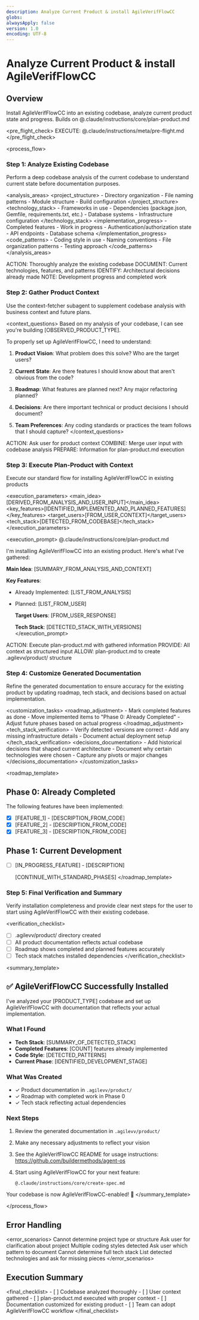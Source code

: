 ```yaml
---
description: Analyze Current Product & install AgileVerifFlowCC
globs:
alwaysApply: false
version: 1.0
encoding: UTF-8
---
```


# Analyze Current Product & install AgileVerifFlowCC

## Overview

Install AgileVerifFlowCC into an existing codebase, analyze current product state and progress.
Builds on @.claude/instructions/core/plan-product.md

\<pre_flight_check>
EXECUTE: @.claude/instructions/meta/pre-flight.md
\</pre_flight_check>

\<process_flow>

<step number="1" name="analyze_existing_codebase">

### Step 1: Analyze Existing Codebase

Perform a deep codebase analysis of the current codebase to understand current state before documentation purposes.

\<analysis_areas>
\<project_structure>
\- Directory organization
\- File naming patterns
\- Module structure
\- Build configuration
\</project_structure>
\<technology_stack>
\- Frameworks in use
\- Dependencies (package.json, Gemfile, requirements.txt, etc.)
\- Database systems
\- Infrastructure configuration
\</technology_stack>
\<implementation_progress>
\- Completed features
\- Work in progress
\- Authentication/authorization state
\- API endpoints
\- Database schema
\</implementation_progress>
\<code_patterns>
\- Coding style in use
\- Naming conventions
\- File organization patterns
\- Testing approach
\</code_patterns>
\</analysis_areas>

<instructions>
  ACTION: Thoroughly analyze the existing codebase
  DOCUMENT: Current technologies, features, and patterns
  IDENTIFY: Architectural decisions already made
  NOTE: Development progress and completed work
</instructions>

</step>

<step number="2" subagent="context-fetcher" name="gather_product_context">

### Step 2: Gather Product Context

Use the context-fetcher subagent to supplement codebase analysis with business context and future plans.

\<context_questions>
Based on my analysis of your codebase, I can see you're building [OBSERVED_PRODUCT_TYPE].

To properly set up AgileVerifFlowCC, I need to understand:

1. **Product Vision**: What problem does this solve? Who are the target users?

1. **Current State**: Are there features I should know about that aren't obvious from the code?

1. **Roadmap**: What features are planned next? Any major refactoring planned?

1. **Decisions**: Are there important technical or product decisions I should document?

1. **Team Preferences**: Any coding standards or practices the team follows that I should capture?
   \</context_questions>

<instructions>
  ACTION: Ask user for product context
  COMBINE: Merge user input with codebase analysis
  PREPARE: Information for plan-product.md execution
</instructions>

</step>

<step number="3" name="execute_plan_product">

### Step 3: Execute Plan-Product with Context

Execute our standard flow for installing AgileVerifFlowCC in existing products

\<execution_parameters>
\<main_idea>[DERIVED_FROM_ANALYSIS_AND_USER_INPUT]\</main_idea>
\<key_features>[IDENTIFIED_IMPLEMENTED_AND_PLANNED_FEATURES]\</key_features>
\<target_users>[FROM_USER_CONTEXT]\</target_users>
\<tech_stack>[DETECTED_FROM_CODEBASE]\</tech_stack>
\</execution_parameters>

\<execution_prompt>
@.claude/instructions/core/plan-product.md

I'm installing AgileVerifFlowCC into an existing product. Here's what I've gathered:

**Main Idea**: [SUMMARY_FROM_ANALYSIS_AND_CONTEXT]

**Key Features**:

- Already Implemented: [LIST_FROM_ANALYSIS]

- Planned: [LIST_FROM_USER]

  **Target Users**: [FROM_USER_RESPONSE]

  **Tech Stack**: [DETECTED_STACK_WITH_VERSIONS]
  \</execution_prompt>

<instructions>
  ACTION: Execute plan-product.md with gathered information
  PROVIDE: All context as structured input
  ALLOW: plan-product.md to create .agilevv/product/ structure
</instructions>

</step>

<step number="4" name="customize_generated_files">

### Step 4: Customize Generated Documentation

Refine the generated documentation to ensure accuracy for the existing product by updating roadmap, tech stack, and decisions based on actual implementation.

\<customization_tasks>
\<roadmap_adjustment>
\- Mark completed features as done
\- Move implemented items to "Phase 0: Already Completed"
\- Adjust future phases based on actual progress
\</roadmap_adjustment>
\<tech_stack_verification>
\- Verify detected versions are correct
\- Add any missing infrastructure details
\- Document actual deployment setup
\</tech_stack_verification>
\<decisions_documentation>
\- Add historical decisions that shaped current architecture
\- Document why certain technologies were chosen
\- Capture any pivots or major changes
\</decisions_documentation>
\</customization_tasks>

\<roadmap_template>

## Phase 0: Already Completed

The following features have been implemented:

- [x] [FEATURE_1] - [DESCRIPTION_FROM_CODE]
- [x] [FEATURE_2] - [DESCRIPTION_FROM_CODE]
- [x] [FEATURE_3] - [DESCRIPTION_FROM_CODE]

## Phase 1: Current Development

- [ ] [IN_PROGRESS_FEATURE] - [DESCRIPTION]

  [CONTINUE_WITH_STANDARD_PHASES]
  \</roadmap_template>

</step>

<step number="5" name="final_verification">

### Step 5: Final Verification and Summary

Verify installation completeness and provide clear next steps for the user to start using AgileVerifFlowCC with their existing codebase.

\<verification_checklist>

- [ ] .agilevv/product/ directory created
- [ ] All product documentation reflects actual codebase
- [ ] Roadmap shows completed and planned features accurately
- [ ] Tech stack matches installed dependencies
  \</verification_checklist>

\<summary_template>

## ✅ AgileVerifFlowCC Successfully Installed

I've analyzed your [PRODUCT_TYPE] codebase and set up AgileVerifFlowCC with documentation that reflects your actual implementation.

### What I Found

- **Tech Stack**: [SUMMARY_OF_DETECTED_STACK]
- **Completed Features**: [COUNT] features already implemented
- **Code Style**: [DETECTED_PATTERNS]
- **Current Phase**: [IDENTIFIED_DEVELOPMENT_STAGE]

### What Was Created

- ✓ Product documentation in `.agilevv/product/`
- ✓ Roadmap with completed work in Phase 0
- ✓ Tech stack reflecting actual dependencies

### Next Steps

1. Review the generated documentation in `.agilevv/product/`

1. Make any necessary adjustments to reflect your vision

1. See the AgileVerifFlowCC README for usage instructions: <https://github.com/buildermethods/agent-os>

1. Start using AgileVerifFlowCC for your next feature:

   ```
   @.claude/instructions/core/create-spec.md
   ```

Your codebase is now AgileVerifFlowCC-enabled! 🚀
\</summary_template>

</step>

\</process_flow>

## Error Handling

\<error_scenarios>
<scenario name="no_clear_structure">
<condition>Cannot determine project type or structure</condition>
<action>Ask user for clarification about project</action>
</scenario>
<scenario name="conflicting_patterns">
<condition>Multiple coding styles detected</condition>
<action>Ask user which pattern to document</action>
</scenario>
<scenario name="missing_dependencies">
<condition>Cannot determine full tech stack</condition>
<action>List detected technologies and ask for missing pieces</action>
</scenario>
\</error_scenarios>

## Execution Summary

\<final_checklist>
<verify>
\- [ ] Codebase analyzed thoroughly
\- [ ] User context gathered
\- [ ] plan-product.md executed with proper context
\- [ ] Documentation customized for existing product
\- [ ] Team can adopt AgileVerifFlowCC workflow
</verify>
\</final_checklist>

